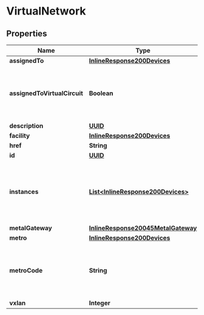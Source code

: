 
# VirtualNetwork

## Properties
Name | Type | Description | Notes
------------ | ------------- | ------------- | -------------
**assignedTo** | [**InlineResponse200Devices**](InlineResponse200Devices.md) |  |  [optional]
**assignedToVirtualCircuit** | **Boolean** | True if the virtual network is attached to a virtual circuit. False if not. |  [optional]
**description** | [**UUID**](UUID.md) |  |  [optional]
**facility** | [**InlineResponse200Devices**](InlineResponse200Devices.md) |  |  [optional]
**href** | **String** |  |  [optional]
**id** | [**UUID**](UUID.md) |  |  [optional]
**instances** | [**List&lt;InlineResponse200Devices&gt;**](InlineResponse200Devices.md) | A list of instances with ports currently associated to this Virtual Network. |  [optional]
**metalGateway** | [**InlineResponse20045MetalGateway**](InlineResponse20045MetalGateway.md) |  |  [optional]
**metro** | [**InlineResponse200Devices**](InlineResponse200Devices.md) |  |  [optional]
**metroCode** | **String** | The Metro code of the metro in which this Virtual Network is defined. |  [optional]
**vxlan** | **Integer** |  |  [optional]




